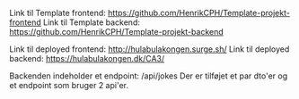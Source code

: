 Link til Template frontend: https://github.com/HenrikCPH/Template-projekt-frontend
Link til Template backend: https://github.com/HenrikCPH/Template-projekt-backend

Link til deployed frontend: http://hulabulakongen.surge.sh/
Link til deployed backend: https://hulabulakongen.dk/CA3/

Backenden indeholder et endpoint: /api/jokes
Der er tilføjet et par dto'er og et endpoint som bruger 2 api'er.

